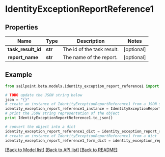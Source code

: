 # IdentityExceptionReportReference1


## Properties
Name | Type | Description | Notes
------------ | ------------- | ------------- | -------------
**task_result_id** | **str** | The id of the task result. | [optional] 
**report_name** | **str** | The name of the report. | [optional] 

## Example

```python
from sailpoint.beta.models.identity_exception_report_reference1 import IdentityExceptionReportReference1

# TODO update the JSON string below
json = "{}"
# create an instance of IdentityExceptionReportReference1 from a JSON string
identity_exception_report_reference1_instance = IdentityExceptionReportReference1.from_json(json)
# print the JSON string representation of the object
print IdentityExceptionReportReference1.to_json()

# convert the object into a dict
identity_exception_report_reference1_dict = identity_exception_report_reference1_instance.to_dict()
# create an instance of IdentityExceptionReportReference1 from a dict
identity_exception_report_reference1_form_dict = identity_exception_report_reference1.from_dict(identity_exception_report_reference1_dict)
```
[[Back to Model list]](../README.md#documentation-for-models) [[Back to API list]](../README.md#documentation-for-api-endpoints) [[Back to README]](../README.md)


